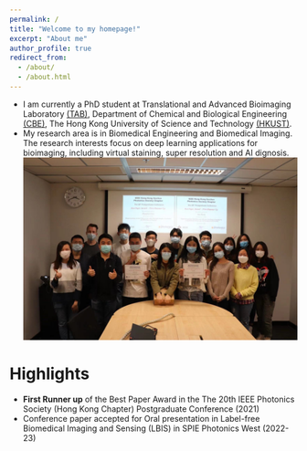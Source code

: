 ```yaml
---
permalink: /
title: "Welcome to my homepage!"
excerpt: "About me"
author_profile: true
redirect_from: 
  - /about/
  - /about.html
---
```


* I am currently a PhD student at Translational and Advanced Bioimaging Laboratory [(TAB)](https://ttwwong.wixsite.com/tabhkust), Department of Chemical and Biological Engineering [(CBE)](https://cbe.ust.hk/index.php), The Hong Kong University of Science and Technology [(HKUST)](https://hkust.edu.hk/).  
* My research area is in Biomedical Engineering and Biomedical Imaging. The research interests focus on deep learning applications for bioimaging, including virtual staining, super resolution and AI dignosis.  
![group photo](/images/2.jpeg)

Highlights
======
* <b>First Runner up</b> of the Best Paper Award in the The 20th IEEE Photonics Society (Hong Kong Chapter) Postgraduate Conference (2021)
* Conference paper accepted for Oral presentation in Label-free Biomedical Imaging and Sensing (LBIS) in SPIE Photonics West (2022-23)
